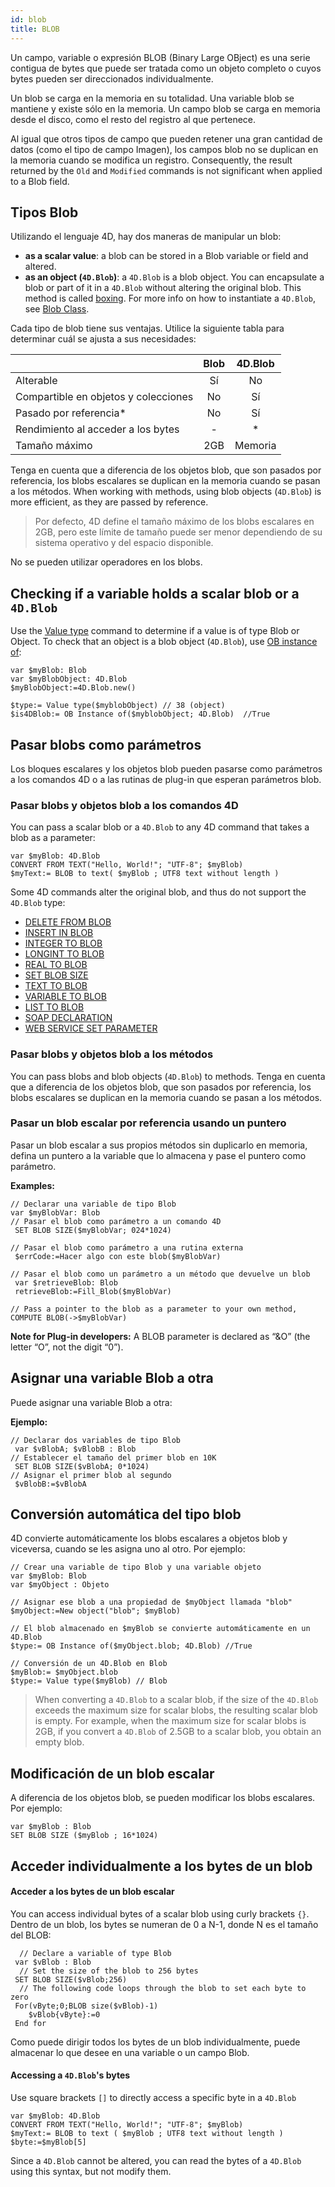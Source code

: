 ```yaml
---
id: blob
title: BLOB
---
```


Un campo, variable o expresión BLOB (Binary Large OBject) es una serie contigua de bytes que puede ser tratada como un objeto completo o cuyos bytes pueden ser direccionados individualmente.

Un blob se carga en la memoria en su totalidad. Una variable blob se mantiene y existe sólo en la memoria. Un campo blob se carga en memoria desde el disco, como el resto del registro al que pertenece.

Al igual que otros tipos de campo que pueden retener una gran cantidad de datos (como el tipo de campo Imagen), los campos blob no se duplican en la memoria cuando se modifica un registro. Consequently, the result returned by the `Old` and `Modified` commands is not significant when applied to a Blob field.

## Tipos Blob

Utilizando el lenguaje 4D, hay dos maneras de manipular un blob:

- **as a scalar value**: a blob can be stored in a Blob variable or field and altered.
- **as an object (`4D.Blob`)**: a `4D.Blob` is a blob object. You can encapsulate a blob or part of it in a `4D.Blob` without altering the original blob. This method is called [boxing](https://en.wikipedia.org/wiki/Object_type_\(object-oriented_programming\)#Boxing). For more info on how to instantiate a `4D.Blob`, see [Blob Class](../API/BlobClass.md).

Cada tipo de blob tiene sus ventajas. Utilice la siguiente tabla para determinar cuál se ajusta a sus necesidades:

|                                      | Blob | 4D.Blob |
| ------------------------------------ | :--: | :-----: |
| Alterable                            |  Sí  |    No   |
| Compartible en objetos y colecciones |  No  |    Sí   |
| Pasado por referencia\*              |  No  |    Sí   |
| Rendimiento al acceder a los bytes   |   -  |    *    |
| Tamaño máximo                        |  2GB | Memoria |

Tenga en cuenta que a diferencia de los objetos blob, que son pasados por referencia, los blobs escalares se duplican en la memoria cuando se pasan a los métodos. When working with methods, using blob objects (`4D.Blob`) is more efficient, as they are passed by reference.

> Por defecto, 4D define el tamaño máximo de los blobs escalares en 2GB, pero este límite de tamaño puede ser menor dependiendo de su sistema operativo y del espacio disponible.

No se pueden utilizar operadores en los blobs.

## Checking if a variable holds a scalar blob or a `4D.Blob`

Use the [Value type](https://doc.4d.com/4dv20/help/command/en/page1509.html) command to determine if a value is of type Blob or Object.
To check that an object is a blob object (`4D.Blob`), use [OB instance of](https://doc.4d.com/4dv20/help/command/en/page1731.html):

```4d
var $myBlob: Blob
var $myBlobObject: 4D.Blob
$myBlobObject:=4D.Blob.new()

$type:= Value type($myblobObject) // 38 (object)
$is4DBlob:= OB Instance of($myblobObject; 4D.Blob)  //True
```

## Pasar blobs como parámetros

Los bloques escalares y los objetos blob pueden pasarse como parámetros a los comandos 4D o a las rutinas de plug-in que esperan parámetros blob.

### Pasar blobs y objetos blob a los comandos 4D

You can pass a scalar blob or a `4D.Blob` to any 4D command that takes a blob as a parameter:

```4d
var $myBlob: 4D.Blob
CONVERT FROM TEXT("Hello, World!"; "UTF-8"; $myBlob)
$myText:= BLOB to text( $myBlob ; UTF8 text without length )
```

Some 4D commands alter the original blob, and thus do not support the `4D.Blob` type:

- [DELETE FROM BLOB](https://doc.4d.com/4dv19/help/command/en/page560.html)
- [INSERT IN BLOB](https://doc.4d.com/4dv19/help/command/en/page559.html)
- [INTEGER TO BLOB](https://doc.4d.com/4dv19/help/command/en/page548.html)
- [LONGINT TO BLOB](https://doc.4d.com/4dv19/help/command/en/page550.html)
- [REAL TO BLOB](https://doc.4d.com/4dv19/help/command/en/page552.html)
- [SET BLOB SIZE](https://doc.4d.com/4dv19/help/command/en/page606.html)
- [TEXT TO BLOB](https://doc.4d.com/4dv19/help/command/en/page554.html)
- [VARIABLE TO BLOB](https://doc.4d.com/4dv19/help/command/en/page532.html)
- [LIST TO BLOB](https://doc.4d.com/4dv19/help/command/en/page556.html)
- [SOAP DECLARATION](https://doc.4d.com/4dv19/help/command/en/page782.html)
- [WEB SERVICE SET PARAMETER](https://doc.4d.com/4dv19/help/command/en/page777.html)

### Pasar blobs y objetos blob a los métodos

You can pass blobs and blob objects (`4D.Blob`) to methods. Tenga en cuenta que a diferencia de los objetos blob, que son pasados por referencia, los blobs escalares se duplican en la memoria cuando se pasan a los métodos.

### Pasar un blob escalar por referencia usando un puntero

Pasar un blob escalar a sus propios métodos sin duplicarlo en memoria, defina un puntero a la variable que lo almacena y pase el puntero como parámetro.

**Examples:**

```4d
// Declarar una variable de tipo Blob
var $myBlobVar: Blob
// Pasar el blob como parámetro a un comando 4D
 SET BLOB SIZE($myBlobVar; 024*1024)
```

```4d
// Pasar el blob como parámetro a una rutina externa
 $errCode:=Hacer algo con este blob($myBlobVar)
```

```4d
// Pasar el blob como un parámetro a un método que devuelve un blob
 var $retrieveBlob: Blob
 retrieveBlob:=Fill_Blob($myBlobVar)
```

```4d
// Pass a pointer to the blob as a parameter to your own method,
COMPUTE BLOB(->$myBlobVar)
```

**Note for Plug-in developers:** A BLOB parameter is declared as “\&O” (the letter “O”, not the digit “0”).

## Asignar una variable Blob a otra

Puede asignar una variable Blob a otra:

**Ejemplo:**

```4d
// Declarar dos variables de tipo Blob
 var $vBlobA; $vBlobB : Blob
// Establecer el tamaño del primer blob en 10K
 SET BLOB SIZE($vBlobA; 0*1024)
// Asignar el primer blob al segundo
 $vBlobB:=$vBlobA
```

## Conversión automática del tipo blob

4D convierte automáticamente los blobs escalares a objetos blob y viceversa, cuando se les asigna uno al otro. Por ejemplo:

```4d
// Crear una variable de tipo Blob y una variable objeto
var $myBlob: Blob
var $myObject : Objeto

// Asignar ese blob a una propiedad de $myObject llamada "blob"
$myObject:=New object("blob"; $myBlob)

// El blob almacenado en $myBlob se convierte automáticamente en un 4D.Blob
$type:= OB Instance of($myObject.blob; 4D.Blob) //True

// Conversión de un 4D.Blob en Blob
$myBlob:= $myObject.blob
$type:= Value type($myBlob) // Blob
```

> When converting a `4D.Blob` to a scalar blob, if the size of the `4D.Blob` exceeds the maximum size for scalar blobs, the resulting scalar blob is empty.
> For example, when the maximum size for scalar blobs is 2GB, if you convert a `4D.Blob` of 2.5GB to a scalar blob, you obtain an empty blob.

## Modificación de un blob escalar

A diferencia de los objetos blob, se pueden modificar los blobs escalares. Por ejemplo:

```4d
var $myBlob : Blob
SET BLOB SIZE ($myBlob ; 16*1024)
```

## Acceder individualmente a los bytes de un blob

#### Acceder a los bytes de un blob escalar

You can access individual bytes of a scalar blob using curly brackets `{}`. Dentro de un blob, los bytes se numeran de 0 a N-1, donde N es el tamaño del BLOB:

```4d
  // Declare a variable of type Blob
 var $vBlob : Blob
  // Set the size of the blob to 256 bytes
 SET BLOB SIZE($vBlob;256)
  // The following code loops through the blob to set each byte to zero
 For(vByte;0;BLOB size($vBlob)-1)
    $vBlob{vByte}:=0
 End for
```

Como puede dirigir todos los bytes de un blob individualmente, puede almacenar lo que desee en una variable o un campo Blob.

#### Accessing a `4D.Blob`'s bytes

Use square brackets `[]` to directly access a specific byte in a `4D.Blob`

```4d
var $myBlob: 4D.Blob
CONVERT FROM TEXT("Hello, World!"; "UTF-8"; $myBlob)
$myText:= BLOB to text ( $myBlob ; UTF8 text without length )
$byte:=$myBlob[5]
```

Since a `4D.Blob` cannot be altered, you can read the bytes of a `4D.Blob` using this syntax, but not modify them.

